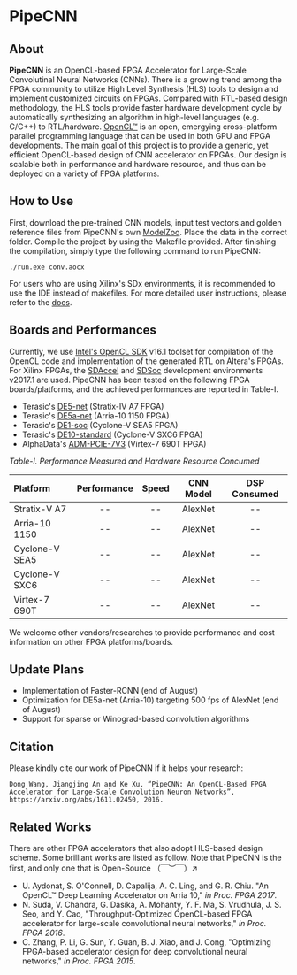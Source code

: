 # PipeCNN

## About 
**PipeCNN** is an OpenCL-based FPGA Accelerator for Large-Scale Convolutinal Neural Networks (CNNs).
There is a growing trend among the FPGA community to utilize High Level Synthesis (HLS) tools to design
and implement customized circuits on FPGAs. Compared with RTL-based design methodology, the HLS tools provide faster hardware development
cycle by automatically synthesizing an algorithm in high-level languages (e.g. C/C++) to RTL/hardware. [OpenCL™](https://www.khronos.org/opencl/) is an open, emergying cross-platform parallel programming language that can be used in both GPU and FPGA developments. The main goal of this project is to provide a generic, yet efficient OpenCL-based design of CNN accelerator on FPGAs. Our design is scalable both in performance and hardware resource, and thus can be deployed on a variety of FPGA platforms.

## How to Use

First, download the pre-trained CNN models, input test vectors and golden reference files from PipeCNN's own [ModelZoo](https://github.com/doonny/PipeCNN/tree/master/data). Place the data in the correct folder. Compile the project by using the Makefile provided. After finishing the compilation, simply type the following command to run PipeCNN:
```
./run.exe conv.aocx
```
For users who are using Xilinx's SDx environments, it is recommended to use the IDE instead of makefiles.
For more detailed user instructions, please refer to the [docs](https://github.com/doonny/PipeCNN/tree/master/documents).

## Boards and Performances
Currently, we use [Intel's OpenCL SDK](https://www.altera.com/products/design-software/embedded-software-developers/opencl/overview.html) v16.1 toolset for compilation of the OpenCL code and implementation of the generated RTL on Altera's FPGAs. For Xilinx FPGAs, the [SDAccel](https://www.xilinx.com/products/design-tools/software-zone/sdaccel.html) and [SDSoc](https://www.xilinx.com/products/design-tools/software-zone/sdsoc.html) development environments v2017.1 are used. PipeCNN has been tested on the following FPGA boards/platforms, and the achieved performances are reported in Table-I.

* Terasic's [DE5-net](http://www.terasic.com.cn/cgi-bin/page/archive.pl?Language=China&CategoryNo=179&No=727) (Stratix-IV A7 FPGA)
* Terasic's [DE5a-net](http://www.terasic.com.cn/cgi-bin/page/archive.pl?Language=China&CategoryNo=251&No=988) (Arria-10 1150 FPGA)
* Terasic's [DE1-soc](http://www.terasic.com.cn/cgi-bin/page/archive.pl?Language=China&CategoryNo=180&No=870) (Cyclone-V SEA5 FPGA)
* Terasic's [DE10-standard](http://www.terasic.com.cn/cgi-bin/page/archive.pl?Language=China&CategoryNo=180&No=1105) (Cyclone-V SXC6 FPGA)
* AlphaData's [ADM-PCIE-7V3](http://www.alpha-data.com/dcp/products.php?product=adm-pcie-7v3) (Virtex-7 690T FPGA)

*Table-I. Performance Measured and Hardware Resource Concumed*

|Platform|Performance|Speed|CNN Model|DSP Consumed|
|:-|:-:|:-:|:-:|:-:|
|Stratix-V A7    |--         |--      |AlexNet|   --|
|Arria-10 1150   |--         |--      |AlexNet|   --|
|Cyclone-V SEA5  |--         |--      |AlexNet|   --|
|Cyclone-V SXC6  |--         |--      |AlexNet|   --|
|Virtex-7 690T   |--         |--      |AlexNet|   --|

We welcome other vendors/researches to provide performance and cost information on other FPGA platforms/boards.


## Update Plans
* Implementation of Faster-RCNN (end of August)
* Optimization for DE5a-net (Arria-10) targeting 500 fps of AlexNet (end of August)
* Support for sparse or Winograd-based convolution algorithms

## Citation
Please kindly cite our work of PipeCNN if it helps your research:
```
Dong Wang, Jiangjing An and Ke Xu, “PipeCNN: An OpenCL-Based FPGA Accelerator for Large-Scale Convolution Neuron Networks”, https://arxiv.org/abs/1611.02450, 2016.
```



## Related Works
There are other FPGA accelerators that also adopt HLS-based design scheme. Some brilliant works are listed as follow. Note that PipeCNN is the first, and only one that is Open-Source （￣︶￣）↗
* U. Aydonat, S. O'Connell, D. Capalija, A. C. Ling, and G. R. Chiu. "An OpenCL™ Deep Learning Accelerator on Arria 10," *in Proc. FPGA 2017*.
* N. Suda, V. Chandra, G. Dasika, A. Mohanty, Y. F. Ma, S. Vrudhula, J. S. Seo, and Y. Cao, "Throughput-Optimized OpenCL-based FPGA accelerator for large-scale convolutional neural networks," *in Proc. FPGA 2016*.
* C. Zhang, P. Li, G. Sun, Y. Guan, B. J. Xiao, and J. Cong, "Optimizing FPGA-based accelerator design for deep convolutional neural networks," *in Proc. FPGA 2015*.
